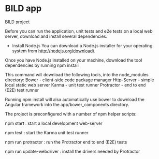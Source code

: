 BILD app
========

BILD project

Before you can run the application, unit tests and e2e tests on a local web server, download and install several dependencies.

- Install Node.js
You can download a Node.js installer for your operating system from http://nodejs.org/download/.

Once you have Node.js installed on your machine, download the tool dependencies by running 
npm install

This command will download the following tools, into the node_modules directory:
Bower - client-side code package manager
Http-Server - simple local static web server
Karma - unit test runner
Protractor - end to end (E2E) test runner

Running npm install will also automatically use bower to download the Angular framework into the app/bower_components directory.

The project is preconfigured with a number of npm helper scripts:

npm start : start a local development web-server

npm test : start the Karma unit test runner

npm run protractor : run the Protractor end to end (E2E) tests

npm run update-webdriver : install the drivers needed by Protractor



